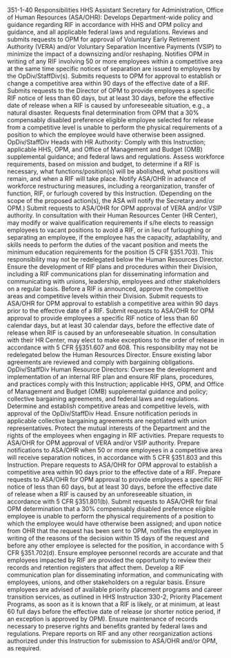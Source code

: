 
351-1-40 Responsibilities
HHS Assistant Secretary for Administration, Office of Human Resources (ASA/OHR):
Develops Department-wide policy and guidance regarding RIF in accordance with HHS and OPM policy and guidance, and all applicable federal laws and regulations.
Reviews and submits requests to OPM for approval of Voluntary Early Retirement Authority (VERA) and/or Voluntary Separation Incentive Payments (VSIP) to minimize the impact of a downsizing and/or reshaping.
Notifies OPM in writing of any RIF involving 50 or more employees within a competitive area at the same time specific notices of separation are issued to employees by the OpDiv/StaffDiv(s).
Submits requests to OPM for approval to establish or change a competitive area within 90 days of the effective date of a RIF.
Submits requests to the Director of OPM to provide employees a specific RIF notice of less than 60 days, but at least 30 days, before the effective date of release when a RIF is caused by unforeseeable situation, e.g., a natural disaster.
Requests final determination from OPM that a 30% compensably disabled preference eligible employee selected for release from a competitive level is unable to perform the physical requirements of a position to which the employee would have otherwise been assigned.
OpDiv/StaffDiv Heads with HR Authority:
Comply with this Instruction; applicable HHS, OPM, and Office of Management and Budget (OMB) supplemental guidance; and federal laws and regulations.
Assess workforce requirements, based on mission and budget, to determine if a RIF is necessary, what functions/position(s) will be abolished, what positions will remain, and when a RIF will take place.
Notify ASA/OHR in advance of workforce restructuring measures, including a reorganization, transfer of function, RIF, or furlough covered by this Instruction.  (Depending on the scope of the proposed action(s), the ASA will notify the Secretary and/or OPM.)
Submit requests to ASA/OHR for OPM approval of VERA and/or VSIP authority.
In consultation with their Human Resources Center (HR Center), may modify or waive qualification requirements if s/he elects to reassign employees to vacant positions to avoid a RIF, or in lieu of furloughing or separating an employee, if the employee has the capacity, adaptability, and skills needs to perform the duties of the vacant position and meets the minimum education requirements for the position (5 CFR §351.703).  This responsibility may not be redelegated below the Human Resources Director.
Ensure the development of RIF plans and procedures within their Division, including a RIF communications plan for disseminating information and communicating with unions, leadership, employees and other stakeholders on a regular basis.
Before a RIF is announced, approve the competitive areas and competitive levels within their Division.
Submit requests to ASA/OHR for OPM approval to establish a competitive area within 90 days prior to the effective date of a RIF.
Submit requests to ASA/OHR for OPM approval to provide employees a specific RIF notice of less than 60 calendar days, but at least 30 calendar days, before the effective date of release when RIF is caused by an unforeseeable situation.
In consultation with their HR Center, may elect to make exceptions to the order of release in accordance with 5 CFR §§351.607 and 608.  This responsibility may not be redelegated below the Human Resources Director.
Ensure existing labor agreements are reviewed and comply with bargaining obligations.
OpDiv/StaffDiv Human Resource Directors:
Oversee the development and implementation of an internal RIF plan and ensure RIF plans, procedures, and practices comply with this Instruction; applicable HHS, OPM, and Office of Management and Budget (OMB) supplemental guidance and policy; collective bargaining agreements, and federal laws and regulations.
Determine and establish competitive areas and competitive levels, with approval of the OpDiv/StaffDiv Head.
Ensure notification periods in applicable collective bargaining agreements are negotiated with union representatives.
Protect the mutual interests of the Department and the rights of the employees when engaging in RIF activities.
Prepare requests to ASA/OHR for OPM approval of VERA and/or VSIP authority.
Prepare notifications to ASA/OHR when 50 or more employees in a competitive area will receive separation notices, in accordance with 5 CFR §351.803 and this Instruction.
Prepare requests to ASA/OHR for OPM approval to establish a competitive area within 90 days prior to the effective date of a RIF.
Prepare requests to ASA/OHR for OPM approval to provide employees a specific RIF notice of less than 60 days, but at least 30 days, before the effective date of release when a RIF is caused by an unforeseeable situation, in accordance with 5 CFR §351.801(b).
Submit requests to ASA/OHR for final OPM determination that a 30% compensably disabled preference eligible employee is unable to perform the physical requirements of a position to which the employee would have otherwise been assigned; and upon notice from OHR that the request has been sent to OPM, notifies the employee in writing of the reasons of the decision within 15 days of the request and before any other employee is selected for the position, in accordance with 5 CFR §351.702(d).
Ensure employee personnel records are accurate and that employees impacted by RIF are provided the opportunity to review their records and retention registers that affect them.
Develop a RIF communication plan for disseminating information, and communicating with employees, unions, and other stakeholders on a regular basis.
Ensure employees are advised of available priority placement programs and career transition services, as outlined in HHS Instruction 330-2, Priority Placement Programs, as soon as it is known that a RIF is likely, or at minimum, at least 60 full days before the effective date of release (or shorter notice period, if an exception is approved by OPM).
Ensure maintenance of records necessary to preserve rights and benefits granted by federal laws and regulations.
Prepare reports on RIF and any other reorganization actions authorized under this Instruction for submission to ASA/OHR and/or OPM, as required.